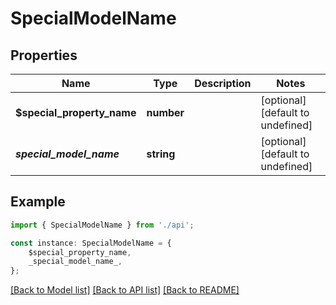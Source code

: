 # SpecialModelName


## Properties

Name | Type | Description | Notes
------------ | ------------- | ------------- | -------------
**$special_property_name** | **number** |  | [optional] [default to undefined]
**_special_model_name_** | **string** |  | [optional] [default to undefined]

## Example

```typescript
import { SpecialModelName } from './api';

const instance: SpecialModelName = {
    $special_property_name,
    _special_model_name_,
};
```

[[Back to Model list]](../README.md#documentation-for-models) [[Back to API list]](../README.md#documentation-for-api-endpoints) [[Back to README]](../README.md)
